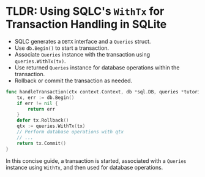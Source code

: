 # TLDR: Using SQLC's `WithTx` for Transaction Handling in SQLite

- SQLC generates a `DBTX` interface and a `Queries` struct.
- Use `db.Begin()` to start a transaction.
- Associate `Queries` instance with the transaction using `queries.WithTx(tx)`.
- Use returned `Queries` instance for database operations within the transaction.
- Rollback or commit the transaction as needed.

```go
func handleTransaction(ctx context.Context, db *sql.DB, queries *tutorial.Queries, id int32) error {
	tx, err := db.Begin()
	if err != nil {
		return err
	}
	defer tx.Rollback()
	qtx := queries.WithTx(tx)
	// Perform database operations with qtx
	// ...
	return tx.Commit()
}
```
In this concise guide, a transaction is started, associated with a `Queries` instance using `WithTx`, and then used for database operations.

